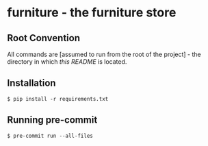 # furniture - the furniture store

## Root Convention

All commands are [assumed to run from the root of the project] - the directory in which _this README_ is located.

## Installation

    $ pip install -r requirements.txt

## Running pre-commit


    $ pre-commit run --all-files
